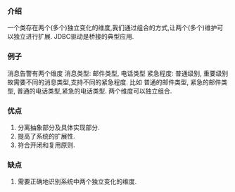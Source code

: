 
### 介绍
一个类存在两个(多个)独立变化的维度,我们通过组合的方式,让两个(多个)维护可以独立进行扩展.
JDBC驱动是桥接的典型应用.


### 例子
消息告警有两个维度 
消息类型: 邮件类型, 电话类型
紧急程度: 普通级别, 重要级别
故需要不同的消息类型,支持不同的紧急程度.
比如 普通的邮件类型, 紧急的邮件类型, 普通的电话类型,紧急的电话类型.
两个维度可以独立组合.

### 优点
1. 分离抽象部分及具体实现部分.
2. 提高了系统的扩展性.
3. 符合开闭和复用原则.

### 缺点
1. 需要正确地识别系统中两个独立变化的维度.
